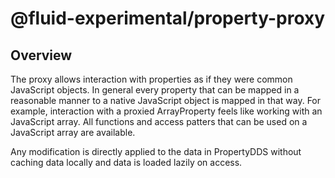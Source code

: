 # @fluid-experimental/property-proxy

## Overview

The proxy allows interaction with properties as if they were common
JavaScript objects. In general every property that can be mapped in a
reasonable manner to a native JavaScript object is mapped in that way.
For example, interaction with a proxied ArrayProperty feels like working
with an JavaScript array. All functions and access patters that can be
used on a JavaScript array are available.

Any modification is directly applied to the data in PropertyDDS without caching
data locally and data is loaded lazily on access.
